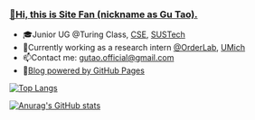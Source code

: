 ### [👋Hi, this is Site Fan (nickname as Gu Tao).](https://gutaozi.github.io/about/)

- 🎓Junior UG @Turing Class, [CSE](https://cse.sustech.edu.cn/en/), [SUSTech](https://www.sustech.edu.cn/en/)
- 🌱Currently working as a research intern [@OrderLab](https://orderlab.io/), [UMich](https://umich.edu/)
- 📫Contact me: [gutao.official@gmail.com](mailto:gutao.official@gmail.com)
- 📖[Blog powered by GitHub Pages](https://gutaozi.github.io)


[![Top Langs](https://github-readme-stats-mosa-bunrh04w5-gutaozi.vercel.app/api/top-langs/?username=gutaozi&layout=compact&exclude_repo=GuTaoZi.github.io,CS329_Machine_Learning)](https://github.com/GuTaoZi/github-readme-stats)

[![Anurag's GitHub stats](https://github-readme-stats-mosa-bunrh04w5-gutaozi.vercel.app/api?username=gutaozi&count_private=true&show_icons=true&hide_rank=false)](https://github.com/GuTaoZi/github-readme-stats)  

<!--
**GuTaoZi/GuTaoZi** is a ✨ _special_ ✨ repository because its `README.md` (this file) appears on your GitHub profile.

Here are some ideas to get you started:

- 🔭 I’m currently working on ...
- 🌱 I’m currently learning ...
- 👯 I’m looking to collaborate on ...
- 🤔 I’m looking for help with ...
- 💬 Ask me about ...
- 📫 How to reach me: ...
- 😄 Pronouns: ...
- ⚡ Fun fact: ...
- 🕹️Course list: Machine Learning, Compilers, Computer Security

-->
